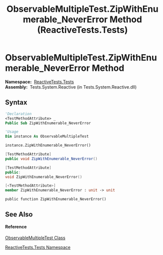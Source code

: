﻿---
title: ObservableMultipleTest.ZipWithEnumerable_NeverError Method  (ReactiveTests.Tests)
TOCTitle: ZipWithEnumerable_NeverError Method
ms:assetid: M:ReactiveTests.Tests.ObservableMultipleTest.ZipWithEnumerable_NeverError
ms:mtpsurl: https://msdn.microsoft.com/en-us/library/reactivetests.tests.observablemultipletest.zipwithenumerable_nevererror(v=VS.103)
ms:contentKeyID: 36620766
ms.date: 06/28/2011
mtps_version: v=VS.103
f1_keywords:
- ReactiveTests.Tests.ObservableMultipleTest.ZipWithEnumerable_NeverError
dev_langs:
- CSharp
- JScript
- VB
- FSharp
- c++
---

# ObservableMultipleTest.ZipWithEnumerable\_NeverError Method

**Namespace:**  [ReactiveTests.Tests](hh289046\(v=vs.103\).md)  
**Assembly:**  Tests.System.Reactive (in Tests.System.Reactive.dll)

## Syntax

``` vb
'Declaration
<TestMethodAttribute> _
Public Sub ZipWithEnumerable_NeverError
```

``` vb
'Usage
Dim instance As ObservableMultipleTest

instance.ZipWithEnumerable_NeverError()
```

``` csharp
[TestMethodAttribute]
public void ZipWithEnumerable_NeverError()
```

``` c++
[TestMethodAttribute]
public:
void ZipWithEnumerable_NeverError()
```

``` fsharp
[<TestMethodAttribute>]
member ZipWithEnumerable_NeverError : unit -> unit 
```

``` jscript
public function ZipWithEnumerable_NeverError()
```

## See Also

#### Reference

[ObservableMultipleTest Class](hh303586\(v=vs.103\).md)

[ReactiveTests.Tests Namespace](hh289046\(v=vs.103\).md)


